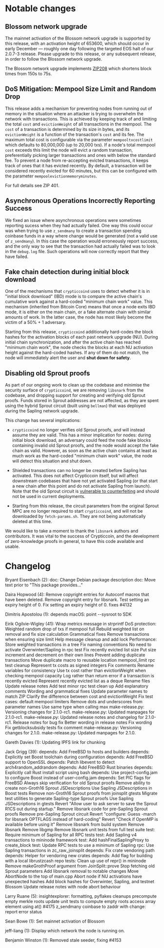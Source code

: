 Notable changes
===============

Blossom network upgrade
-----------------------

The mainnet activation of the Blossom network upgrade is supported by this
release, with an activation height of 653600, which should occur in early
December — roughly one day following the targeted EOS halt of our 2.0.7-3
release. Please upgrade to this release, or any subsequent release, in order to
follow the Blossom network upgrade.

The Blossom network upgrade implements
[ZIP208](https://github.com/crypticcoin/zips/blob/master/zip-0208.rst) which shortens
block times from 150s to 75s.

DoS Mitigation: Mempool Size Limit and Random Drop
--------------------------------------------------

This release adds a mechanism for preventing nodes from running out of memory
in the situation where an attacker is trying to overwhelm the network with
transactions. This is achieved by keeping track of and limiting the total
`cost` and `evictionWeight` of all transactions in the mempool. The `cost` of a
transaction is determined by its size in bytes, and its `evictionWeight` is a
function of the transaction's `cost` and its fee. The maximum total cost is 
configurable via the parameter `mempooltxcostlimit` which defaults to
80,000,000 (up to 20,000 txs). If a node's total mempool `cost` exceeds this
limit the node will evict a random transaction, preferentially picking larger
transactions and ones with below the standard fee. To prevent a node from
re-accepting evicted transactions, it keeps track of ones that it has evicted
recently. By default, a transaction will be considered recently evicted for 60
minutes, but this can be configured with the parameter
`mempoolevictionmemoryminutes`.

For full details see ZIP 401.

Asynchronous Operations Incorrectly Reporting Success
-----------------------------------------------------
We fixed an issue where asynchronous operations were sometimes reporting sucess
when they had actually failed. One way this could occur was when trying to use
`z_sendmany` to create a transaction spending coinbase funds in a way where
change would be generated (not a valid use of `z_sendmany`). In this case the
operation would erroneously report success, and the only way to see that the 
transaction had actually failed was to look in the `debug.log` file. Such
operations will now correctly report that they have failed.

Fake chain detection during initial block download
--------------------------------------------------

One of the mechanisms that `crypticcoind` uses to detect whether it is in "initial
block download" (IBD) mode is to compare the active chain's cumulative work
against a hard-coded "minimum chain work" value. This mechanism (inherited from
Bitcoin Core) means that once a node exits IBD mode, it is either on the main
chain, or a fake alternate chain with similar amounts of work. In the latter
case, the node has most likely become the victim of a 50% + 1 adversary.

Starting from this release, `crypticcoind` additionally hard-codes the block hashes
for the activation blocks of each past network upgrade (NU). During initial
chain synchronization, and after the active chain has reached "minimum chain
work", the node checks the blocks at each NU activation height against the
hard-coded hashes. If any of them do not match, the node will immediately alert
the user and **shut down for safety**.

Disabling old Sprout proofs
---------------------------

As part of our ongoing work to clean up the codebase and minimise the security
surface of `crypticcoind`, we are removing `libsnark` from the codebase, and dropping
support for creating and verifying old Sprout proofs. Funds stored in Sprout
addresses are not affected, as they are spent using the hybrid Sprout circuit
(built using `bellman`) that was deployed during the Sapling network upgrade.

This change has several implications:

- `crypticcoind` no longer verifies old Sprout proofs, and will instead assume they
  are valid. This has a minor implication for nodes: during initial block
  download, an adversary could feed the node fake blocks containing invalid old
  Sprout proofs, and the node would accept the fake chain as valid. However,
  as soon as the active chain contains at least as much work as the hard-coded
  "minimum chain work" value, the node will detect this situation and shut down.

- Shielded transactions can no longer be created before Sapling has activated.
  This does not affect Crypticcoin itself, but will affect downstream codebases that
  have not yet activated Sapling (or that start a new chain after this point and
  do not activate Sapling from launch). Note that the old Sprout circuit is
  [vulnerable to counterfeiting](https://z.cash/support/security/announcements/security-announcement-2019-02-05-cve-2019-7167/)
  and should not be used in current deployments.

- Starting from this release, the circuit parameters from the original Sprout
  MPC are no longer required to start `crypticcoind`, and will not be downloaded by
  `fetch-params.sh`. They are not being automatically deleted at this time.

We would like to take a moment to thank the `libsnark` authors and contributors.
It was vital to the success of Crypticcoin, and the development of zero-knowledge
proofs in general, to have this code available and usable.

Changelog
=========

Bryant Eisenbach (2):
      doc: Change Debian package description
      doc: Move text prior to "This package provides..."

Daira Hopwood (4):
      Remove copyright entries for Autoconf macros that have been deleted.
      Remove copyright entry for libsnark.
      Test setting an expiry height of 0.
      Fix setting an expiry height of 0. fixes #4132

Dimitris Apostolou (1):
      depends macOS: point --sysroot to SDK

Eirik Ogilvie-Wigley (41):
      Wrap metrics message in strprintf
      DoS protection: Weighted random drop of txs if mempool full
      Rebuild weighted list on removal and fix size calculation
      Grammatical fixes
      Remove transactions when ensuring size limit
      Help message cleanup and add lock
      Performance: Store weighted transactions in a tree
      Fix naming conventions
      No need to activate Overwinter/Sapling in rpc test
      Fix recently evicted list size
      Put size increment and decrement on their own lines
      Prevent adding duplicate transactions
      Move duplicate macro to reusable location
      mempool_limit rpc test cleanup
      Represent tx costs as signed integers
      Fix comments
      Rename variables for consistency
      Use tx cost rather than evictionWeight when checking mempool capacity
      Log rather than return error if a transaction is recently evicted
      Represent recently evicted list as a deque
      Rename files
      Update release notes
      Add test
      minor rpc test clean up
      Add explanatory comments
      Wording and grammatical fixes
      Update parameter names to match ZIP
      Clarify the difference between cost and evictionWeight
      Fix test cases: default mempool limiters
      Remove dots and underscores from parameter names
      Use same type when calling max
      make-release.py: Versioning changes for 2.1.0-rc1.
      make-release.py: Updated manpages for 2.1.0-rc1.
      make-release.py: Updated release notes and changelog for 2.1.0-rc1.
      Release notes for bug fix
      Better wording in release notes
      Fix wording
      Fix getblocksubsidy tests
      fix comment
      make-release.py: Versioning changes for 2.1.0.
      make-release.py: Updated manpages for 2.1.0.

Gareth Davies (1):
      Updating IPFS link for chunking

Jack Grigg (39):
      depends: Add FreeBSD to hosts and builders
      depends: Explicitly set Boost toolchain during configuration
      depends: Add FreeBSD support to OpenSSL
      depends: Patch libevent to detect arch4random_addrandom
      depends: Add FreeBSD Rust binaries
      depends: Explicitly call Rust install script using bash
      depends: Use project-config.jam to configure Boost instead of user-config.jam
      depends: Set PIC flags for FreeBSD
      Always skip verification for old Sprout proofs
      Remove ability to create non-Groth16 Sprout JSDescriptions
      Use Sapling JSDescriptions in Boost tests
      Remove non-Groth16 Sprout proofs from joinsplit gtests
      Migrate test utilities to generate Sapling-type Sprout proofs
      Use Sapling JSDescriptions in gtests
      Revert "Allow user to ask server to save the Sprout R1CS out during startup."
      Remove libsnark code for pre-Sapling Sprout proofs
      Remove pre-Sapling Sprout circuit
      Revert "configure: Guess -march for libsnark OPTFLAGS instead of hard-coding"
      Revert "Check if OpenMP is available before using it"
      Remove libsnark from build system
      Remove libsnark
      Remove libgmp
      Remove libsnark unit tests from full test suite
      test: Require minimum of Sapling for all RPC tests
      test: Add Sapling v4 transactions to mininode framework
      test: Add hashFinalSaplingProxy to create_block
      test: Update RPC tests to use a minimum of Sapling
      rpc: Use Sapling transactions in zc_raw_joinsplit
      depends: Fix crate vendoring path
      depends: Helper for vendoring new crates
      depends: Add flag for building with a local librustzcash repo
      tests: Clean up use of repr() in mininode
      Remove makeGrothProof argument from JoinSplit::prove
      Stop fetching old Sprout parameters
      Add libsnark removal to notable changes
      Move AbortNode to the top of main.cpp
      Abort node if NU activations have unexpected hashes
      Add block hashes for Overwinter, Sapling, and testnet Blossom
      Update release notes with node abort behaviour

Larry Ruane (5):
      insightexplorer: formatting, pyflakes cleanups
      precompute empty merkle roots
      update unit tests to compute empty roots
      access array element using at()
      #4175 z_sendmany coinbase to zaddr with change: report error status

Sean Bowe (1):
      Set mainnet activation of Blossom

jeff-liang (1):
      Display which network the node is running on.

Benjamin Winston (1):
      Removed stale seeder, fixing #4153

